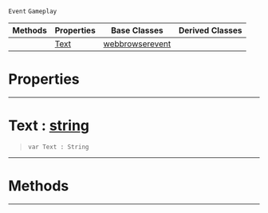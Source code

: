  `Event` `Gameplay`



|Methods|Properties|Base Classes|Derived Classes|
|---|---|---|---|
| |[Text](webbrowsertextevent.md#text-zilch-engine-documen)|[webbrowserevent](webbrowserevent.md)| |


 #  Properties


---  
 #  Text : [string](../nada_base_types/string.md)

> 
> ```TS:Nada
> var Text : String


---  
 #  Methods


---  
 

 